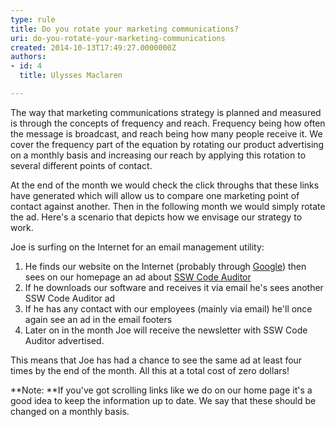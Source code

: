 ```yaml
---
type: rule
title: Do you rotate your marketing communications?
uri: do-you-rotate-your-marketing-communications
created: 2014-10-13T17:49:27.0000000Z
authors:
- id: 4
  title: Ulysses Maclaren

---
```


The way that marketing communications strategy is planned and measured is through the concepts of frequency and reach. Frequency being how often the message is broadcast, and reach being how many people receive it. We cover the frequency part of the equation by rotating our product advertising on a monthly basis and increasing our reach by applying this rotation to several different points of contact.​
 
At the end of the month we would check the click throughs that these links have generated which will allow us to compare one marketing point of contact against another. Then in the following month we would simply rotate the ad. Here's a scenario that depicts how we envisage our strategy to work.

Joe is surfing on the Internet for an email management utility:

1. He finds our website on the Internet (probably through [Google](http&#58;//www.ssw.com.au/ssw/Standards/Rules/RulesToBetterGoogleRankings.aspx)) then sees on our homepage an ad about [SSW Code Auditor​](http&#58;//www.ssw.com.au/ssw/CodeAuditor/)
2. If he downloads our software and receives it via email he's sees another SSW Code Auditor ad
3. If he has any contact with our employees (mainly via email) he'll once again see an ad in the email footers
4. Later on in the month Joe will receive the newsletter with SSW Code Auditor advertised.


This means that Joe has had a chance to see the same ad at least four times by the end of the month. All this at a total cost of zero dollars!

**Note: **If you've got scrolling links like we do on our home page it's a good idea to keep the information up to date. We say that these should be changed on a monthly basis.​
 ​
